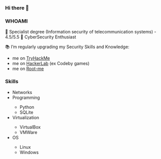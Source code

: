 ### Hi there 👋


### WHOAMI
🤖 Specialist degree (Information security of telecommunication systems) - 4.5/5.5 </n>
👾 CyberSecurity Enthusiast

📚 I’m regularly upgrading my Security Skills and Knowledge:
- me on <a href="https://tryhackme.com/r/p/t3tsut3tsu">TryHackMe</a>
- me on <a href="https://codeby.games/users/t3tsut3tsu">HackerLab</a> (ex Codeby games)
- me on <a href="https://www.root-me.org/t3tsut3tsu?lang=ru#3dbebca9912ba815fc019f21e05bcaee">Root-me</a>

### Skills
<ul>
<li>Networks</li>
<li>Programming</li>
  <ul>
    <li>Python</li>
    <li>SQLite</li>
  </ul>
<li>Virtualization</li>
  <ul>
  <li>VirtualBox</li>
  <li>VMWare</li>
  </ul>
<li>OS</li>
  <ul>
  <li>Linux</li>
  <li>Windows</li>
  </ul>
</ul>
<!-- Protection
Suricata
Fail2ban -->



<!--
**t3tsut3tsu/t3tsut3tsu** is a ✨ _special_ ✨ repository because its `README.md` (this file) appears on your GitHub profile.

Here are some ideas to get you started:

- 🔭 I’m currently working on ...
- 🌱 I’m currently learning ...
- 👯 I’m looking to collaborate on ...
- 🤔 I’m looking for help with ...
- 💬 Ask me about ...
- 📫 How to reach me: ...
- 😄 Pronouns: ...
- ⚡ Fun fact: ...
-->
